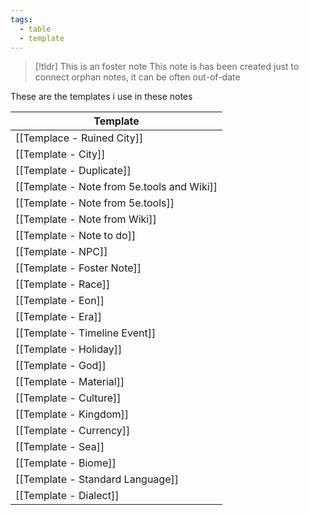 ```yaml
---
tags:
  - table
  - template
---
```

> [!tldr] This is an foster note
> This note is has been created just to connect orphan notes, it can be often out-of-date

These are the templates i use in these notes

| Template                                    |
| ------------------------------------------- |
| [[Templace - Ruined City]]                  |
| [[Template - City]]                         |
| [[Template - Duplicate]]                    |
| [[Template - Note from  5e.tools and Wiki]] |
| [[Template - Note from 5e.tools]]           |
| [[Template - Note from Wiki]]               |
| [[Template - Note to do]]                   |
| [[Template - NPC]]                          |
| [[Template - Foster Note]]                  |
| [[Template - Race]]                         |
| [[Template - Eon]]                          |
| [[Template - Era]]                          |
| [[Template - Timeline Event]]               |
| [[Template - Holiday]]                      |
| [[Template - God]]                          |
| [[Template - Material]]                     |
| [[Template - Culture]]                      |
| [[Template - Kingdom]]                      |
| [[Template - Currency]]                     |
| [[Template - Sea]]                          |
| [[Template - Biome]]                        |
| [[Template - Standard Language]]            |
| [[Template - Dialect]]                      |
